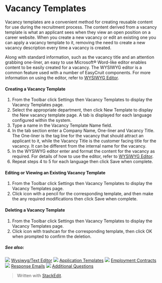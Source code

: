 # Vacancy Templates

Vacancy templates are a convenient method for creating reusable content for use during the recruitment process. The content derived from a vacancy template is what an applicant sees when they view an open position on a career website. When you create a new vacancy or edit an existing one you can apply a vacancy template to it, removing the need to create a new vacancy description every time a vacancy is created.

Along with standard information, such as the vacancy title and an attention grabbing one-liner, an easy to use Microsoft® Word-like editor enables content to be easily created for a vacancy. The WYSIWYG editor is a common feature used with a number of EasyCruit components. For more information on using the editor, refer to  [WYSIWYG Editor](wysiwyg_text_editor.htm).

#### Creating a Vacancy Template

1.  From the Toolbar click  Settings  then  Vacancy Templates  to display the  Vacancy Templates  page.
2.  Select the appropriate department, then click  New Template  to display the New vacancy template page. A tab is displayed for each language configured within the system.
3.  Type a name in the  Vacancy Template Name  field.
4.  In the tab section enter a  Company Name,  One-liner  and  Vacancy Title.  
    The  One-liner  is the tag line for the vacancy that should attract an applicant to it, while the  Vacancy Title  is the customer facing title for the vacancy. It can be different from the internal name for the vacancy.
5.  In the WYSIWYG editor enter and format the content for the vacancy as required. For details of how to use the editor, refer to  [WYSIWYG Editor](wysiwyg_text_editor.htm).
6.  Repeat steps 4 to 5 for each language then click  Save  when complete.

#### Editing or Viewing an Existing Vacancy Template

1.  From the Toolbar click  Settings  then  Vacancy Templates  to display the  Vacancy Templates  page.
2.  Click icon with a pencil for the corresponding template, and then make the any required modifications then click  Save  when complete.

#### Deleting a Vacancy Template

1.  From the Toolbar click  Settings  then  Vacancy Templates  to display the  Vacancy Templates  page.
2.  Click icon with trashcan for the corresponding template, then click  OK  when prompted to confirm the deletion.

##### See also:

![](../Resources/Images/icon-document-link.png) [Wysiwyg/Text Editor](wysiwyg_text_editor.htm)
![](../Resources/Images/icon-document-link.png) [Application Templates](application_templates.htm)
![](../Resources/Images/icon-document-link.png) [Employment Contracts](employment_contacts.htm)
![](../Resources/Images/icon-document-link.png) [Response Emails](response_emails.htm)
![](../Resources/Images/icon-document-link.png) [Additional Questions](additional_questions.htm)


> Written with [StackEdit](https://stackedit.io/).
<!--stackedit_data:
eyJoaXN0b3J5IjpbLTIwMjcxNDc0OF19
-->